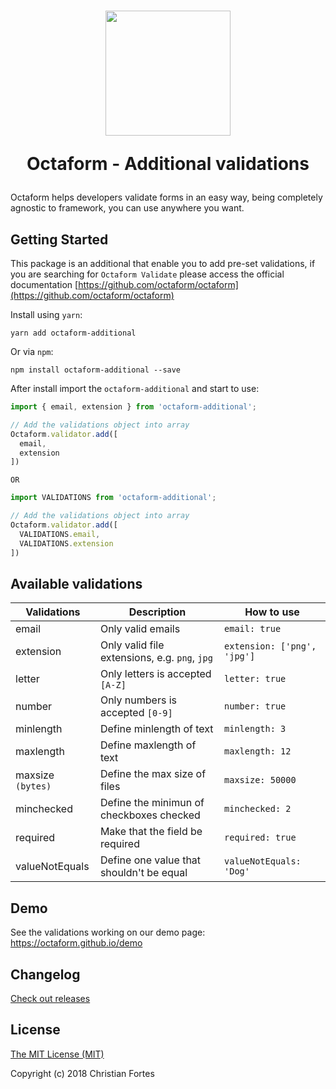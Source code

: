 <h1 align="center">
  <img src="https://avatars2.githubusercontent.com/u/37938941?s=400&u=b7a61cbf6b9686cb78d50258213b256159dbb7af&v=4" height="200" width="200"/>
  <p align="center">Octaform - Additional validations</p>
</h1>

Octaform helps developers validate forms in an easy way, being completely agnostic to framework, you can use anywhere you want.

## Getting Started
This package is an additional that enable you to add pre-set validations, if you are searching for `Octaform Validate` please access the official documentation [https://github.com/octaform/octaform](https://github.com/octaform/octaform)

Install using `yarn`:
```
yarn add octaform-additional
```

Or via `npm`:
```
npm install octaform-additional --save
```

After install import the `octaform-additional` and start to use:

```js
import { email, extension } from 'octaform-additional';

// Add the validations object into array
Octaform.validator.add([
  email,
  extension
])
```

`OR`
```js
import VALIDATIONS from 'octaform-additional';

// Add the validations object into array
Octaform.validator.add([
  VALIDATIONS.email,
  VALIDATIONS.extension
])

```

## Available validations

Validations       | Description                                       | How to use
------------------|---------------------------------------------------|--------------------
email             | Only valid emails                                 | `email: true`
extension         | Only valid file extensions, e.g. `png`, `jpg`     | `extension: ['png', 'jpg']`
letter            | Only letters is accepted `[A-Z]`                  | `letter: true`
number            | Only numbers is accepted `[0-9]`                  | `number: true`
minlength         | Define minlength of text                          | `minlength: 3`
maxlength         | Define maxlength of text                          | `maxlength: 12`
maxsize `(bytes)` | Define the max size of files                      | `maxsize: 50000`
minchecked        | Define the minimun of checkboxes checked          | `minchecked: 2`
required          | Make that the field be required                   | `required: true`
valueNotEquals    | Define one value that shouldn't be equal          | `valueNotEquals: 'Dog'`

## Demo
See the validations working on our demo page: https://octaform.github.io/demo

## Changelog

[Check out releases](https://github.com/octaform/octaform-additional/releases)

## License

[The MIT License (MIT)](/LICENSE.md)

Copyright (c) 2018 Christian Fortes

